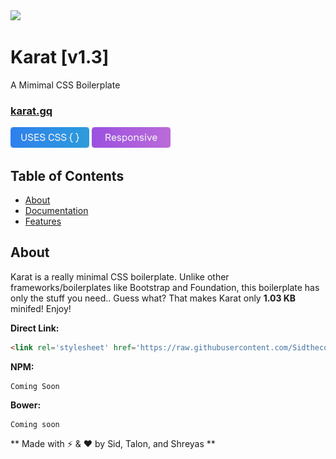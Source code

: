 <img src="https://github.com/Sidthecoder/Karat-Website/blob/master/css/logo.png" width="200"/>

# Karat [v1.3]
A Mimimal CSS Boilerplate
### [karat.gq](http://karat.gq)

<img src="https://github.com/Sidthecoder/Karat-Website/blob/master/badges/CSS.png?raw=true" width="25%"> <img src="https://github.com/Sidthecoder/Karat-Website/blob/master/badges/Responsive.png?raw=true" width="25%">

## Table of Contents
  
  - <a href="#about">About</a>
  - <a href="#docs">Documentation</a>
  - <a href="#feat">Features</a>

<a name="about"></a>

## About

Karat is a really minimal CSS boilerplate. Unlike other frameworks/boilerplates like Bootstrap and Foundation, this boilerplate has only the stuff you need.. Guess what? That makes Karat only **1.03 KB** minifed! Enjoy!

**Direct Link:**

```html
<link rel='stylesheet' href='https://raw.githubusercontent.com/Sidthecoder/Karat/master/dist/karat.min.css'>
```

**NPM:**

```shell
Coming Soon
```

**Bower:**

```shell
Coming soon
```

** Made with ⚡ & ❤ by Sid, Talon, and Shreyas **
